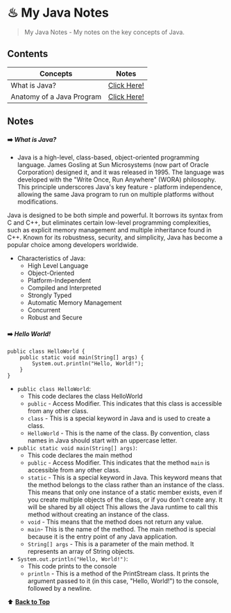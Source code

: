 # ♨ My Java Notes

> My Java Notes - My notes on the key concepts of Java.

## Contents
| Concepts | Notes |
| --- | --- |
| What is Java? | [Click Here!](#anatomy-of-a-java-program) |
| Anatomy of a Java Program | [Click Here!](#anatomy-of-a-java-program) |

## Notes

#### ➡️ _What is Java?_
- Java is a high-level, class-based, object-oriented programming language. James Gosling at Sun Microsystems (now part of Oracle Corporation) designed it, and it was released in 1995. The language was developed with the "Write Once, Run Anywhere" (WORA) philosophy. This principle underscores Java's key feature - platform independence, allowing the same Java program to run on multiple platforms without modifications.

Java is designed to be both simple and powerful. It borrows its syntax from C and C++, but eliminates certain low-level programming complexities, such as explicit memory management and multiple inheritance found in C++. Known for its robustness, security, and simplicity, Java has become a popular choice among developers worldwide.
- Characteristics of Java:
    - High Level Language
    - Object-Oriented
    - Platform-Independent
    - Compiled and Interpreted
    - Strongly Typed
    - Automatic Memory Management
    - Concurrent
    - Robust and Secure

#### ➡️ _Hello World!_
```
public class HelloWorld {
    public static void main(String[] args) {
        System.out.println("Hello, World!");
    }
}
```
- `public class HelloWorld`:
    - This code declares the class HelloWorld
    - `public` - Access Modifier. This indicates that this class is accessible from any other class.
    - `class` - This is a special keyword in Java and is used to create a class.
    - `HelloWorld` - This is the name of the class. By convention, class names in Java should start with an uppercase letter.
- `public static void main(String[] args)`:
    - This code declares the main method
    - `public` - Access Modifier. This indicates that the method `main` is accessible from any other class.
    - `static` - This is a special keyword in Java. This keyword means that the method belongs to the class rather than an instance of the class. This means that only one instance of a static member exists, even if you create multiple objects of the class, or if you don't create any. It will be shared by all object This allows the Java runtime to call this method without creating an instance of the class. 
    - `void` - This means that the method does not return any value.
    - `main`- This is the name of the method. The main method is special because it is the entry point of any Java application.
    - `String[] args` - This is a parameter of the main method. It represents an array of String objects.
- `System.out.println("Hello, World!")`:
    - This code prints to the console
    - `println` - This is a method of the PrintStream class. It prints the argument passed to it (in this case, "Hello, World!") to the console, followed by a newline.





⬆️ [**Back to Top**](#contents)
